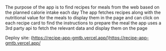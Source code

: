 The purpose of the app is to find recipes for meals from the web based on the planned calorie intake each day
The app fetches recipes along with the nutritional value for the meals to display them in the page and can click on each recipe card to find the instructions to prepare the meal
the app uses a 3rd party api to fetch the relevant data and display them on the page

Deploy site: (https://recipe-app-gmtb.vercel.app/)https://recipe-app-gmtb.vercel.app/
